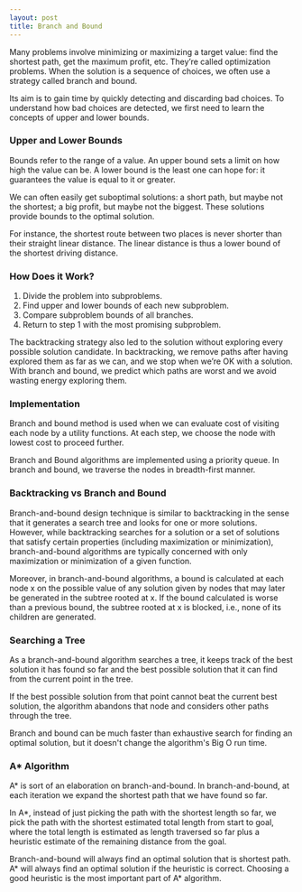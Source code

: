 ```yaml
---
layout: post
title: Branch and Bound
---
```


Many problems involve minimizing or maximizing a target value: find the shortest path, get the maximum profit, etc. They’re called optimization problems. When the solution is a sequence of choices, we often use a strategy called branch and bound. 

Its aim is to gain time by quickly detecting and discarding bad choices. To understand how bad choices are detected, we first need to learn the concepts of upper and lower bounds.

### Upper and Lower Bounds

Bounds refer to the range of a value. An upper bound sets a limit on how high the value can be. A lower bound is the least one can hope for: it guarantees the value is equal to it or greater.

We can often easily get suboptimal solutions: a short path, but maybe not the shortest; a big profit, but maybe not the biggest. These solutions provide bounds to the optimal solution. 

For instance, the shortest route between two places is never shorter than their straight linear distance. The linear distance is thus a lower bound of the shortest driving distance.

### How Does it Work?

1. Divide the problem into subproblems.
2. Find upper and lower bounds of each new subproblem.
3. Compare subproblem bounds of all branches.
4. Return to step 1 with the most promising subproblem.

The backtracking strategy also led to the solution without exploring every possible solution candidate. In backtracking, we remove paths after having explored them as far as we can, and we stop when we’re OK with a solution. With branch and bound, we predict which paths are worst and we avoid wasting energy exploring them.

### Implementation

Branch and bound method is used when we can evaluate cost of visiting each node by a utility functions. At each step, we choose the node with lowest cost to proceed further.

Branch and Bound algorithms are implemented using a priority queue. In branch and bound, we traverse the nodes in breadth-first manner.

### Backtracking vs Branch and Bound

Branch-and-bound design technique is similar to backtracking in the sense that it generates a search tree and looks for one or more solutions. However, while backtracking searches for a solution or a set of solutions that satisfy certain properties (including maximization or minimization), branch-and-bound algorithms are typically concerned with only maximization or minimization of a given function. 

Moreover, in branch-and-bound algorithms, a bound is calculated at each node x on the possible value of any solution given by nodes that may later be generated in the subtree rooted at x. If the bound calculated is worse than a previous bound, the subtree rooted at x is blocked, i.e., none of its children are generated.

### Searching a Tree

As a branch-and-bound algorithm searches a tree, it keeps track of the best solution it has found so far and the best possible solution that it can find from the current point in the tree. 

If the best possible solution from that point cannot beat the current best solution, the algorithm abandons that node and considers other paths through the tree. 

Branch and bound can be much faster than exhaustive search for finding an optimal solution, but it doesn't change the algorithm's Big O run time.

### A* Algorithm

A* is sort of an elaboration on branch-and-bound. In branch-and-bound, at each iteration we expand the shortest path that we have found so far. 

In A*, instead of just picking the path with the shortest length so far, we pick the path with the shortest estimated total length from start to goal, where the total length is estimated as length traversed so far plus a heuristic estimate of the remaining distance from the goal.

Branch-and-bound will always find an optimal solution that is shortest path. A* will always find an optimal solution if the heuristic is correct. Choosing a good heuristic is the most important part of A* algorithm.
